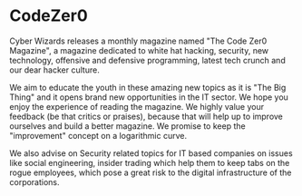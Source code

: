 CodeZer0
========

Cyber Wizards releases a monthly magazine named "The Code Zer0 Magazine",  a magazine dedicated to white hat hacking, security, new technology, offensive and defensive programming, latest tech crunch and our dear hacker culture. 

We aim to educate the youth in these amazing new topics as it is "The Big Thing" and it opens brand new opportunities in the IT sector. We hope you enjoy the experience of reading the magazine. We highly value your feedback (be that critics or praises), because that will help up to improve ourselves and build a better magazine. We promise to keep the "improvement" concept on a logarithmic curve.

We also advise on Security related topics for IT based companies on issues like social engineering, insider trading which help them to keep tabs on the rogue employees, which pose a great risk to the digital infrastructure of the  corporations.
